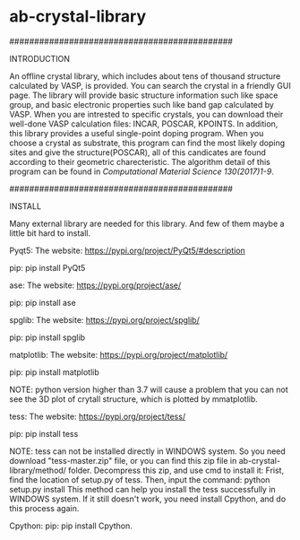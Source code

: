 # ab-crystal-library
#############################################

INTRODUCTION

An offline crystal library, which includes about tens of thousand structure calculated by VASP, is provided. You can search the crystal in a friendly GUI page. The library will provide basic structure information such like space group, and basic electronic properties such like band gap calculated by VASP. When you are intrested to specific crystals, you can download their well-done VASP calculation files: INCAR, POSCAR, KPOINTS.
In addition, this library provides a useful single-point doping program. When you choose a crystal as substrate, this program can find the most likely doping sites and give the structure(POSCAR), all of this candicates are found according to their geometric charecteristic. The algorithm detail of this program can be found in *Computational Material Science 130(2017)1-9*.

#############################################

INSTALL

Many external library are needed for this library. And few of them maybe a little bit hard to install.

Pyqt5:
The website: https://pypi.org/project/PyQt5/#description

pip: pip install PyQt5

ase:
The website: https://pypi.org/project/ase/

pip: pip install ase

spglib:
The website: https://pypi.org/project/spglib/

pip: pip install spglib

matplotlib:
The website: https://pypi.org/project/matplotlib/

pip: pip install matplotlib

NOTE: python version higher than 3.7 will cause a problem that you can not see the 3D plot of crytall structure, which is plotted by mmatplotlib. 

tess:
The website: https://pypi.org/project/tess/

pip: pip install tess

NOTE: tess can not be installed directly in WINDOWS system. So you need download "tess-master.zip" file, or you can find this zip file in ab-crystal-library/method/ folder. Decompress this zip, and use cmd to install it:
Frist, find the location of setup.py of tess.
Then, input the command: python setup.py install
This method can help you install the tess successfully in WINDOWS system. If it still doesn't work, you need install Cpython, and do this process again.

Cpython:
pip: pip install Cpython.

